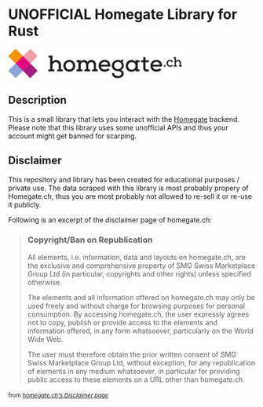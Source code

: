 # UNOFFICIAL Homegate Library for Rust

<p class="center">
  <img 
    src="./docs/logo.png" 
    alt="homegate.ch logo"
    height="60"
  />
</p>

## Description

This is a small library that lets you interact with the
[Homegate](https://homegate.ch) backend.  
Please note that this library uses some unofficial APIs
and thus your account might get banned for scarping.  


## Disclaimer

This repository and library has been created for educational
purposes / private use. The data scraped with this library
is most probably propery of Homegate.ch, thus you are
most probably not allowed to re-sell it or re-use it publicly.  

Following is an excerpt of the disclaimer page of homegate.ch:

> ### Copyright/Ban on Republication
> 
> All elements, i.e. information, data and layouts on homegate.ch, are the exclusive and comprehensive property of SMG Swiss Marketplace Group Ltd (in particular, copyrights and other rights) unless specified otherwise.
> 
> The elements and all information offered on homegate.ch may only be used freely and without charge for browsing purposes for personal consumption. By accessing homegate.ch, the user expressly agrees not to copy, publish or provide access to the elements and information offered, in any form whatsoever, particularly on the World Wide Web.
> 
> The user must therefore obtain the prior written consent of SMG Swiss Marketplace Group Ltd, without exception, for any republication of elements in any medium whatsoever, in particular for providing public access to these elements on a URL other than homegate.ch.

<small>from <i><a href="https://www.homegate.ch/c/en/about-us/legal-issues/disclaimer">homegate.ch's Disclaimer page</a></i></small>
